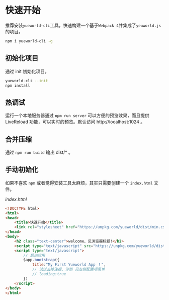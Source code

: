 # 快速开始

推荐安装`yueworld-cli`工具，快速构建一个基于`Webpack 4`并集成了`yeuworld.js`的项目。

```bash
npm i yueworld-cli -g
```

## 初始化项目

通过 init 初始化项目。

```bash
yueworld-cli --init
npm install
```

## 热调试

运行一个本地服务器通过 `npm run server` 可以方便的预览效果，而且提供 LiveReload 功能，可以实时的预览。默认访问 http://localhost:1024 。

## 合并压缩

通过 `npm run build` 输出 dist/* 。

## 手动初始化

如果不喜欢 `npm` 或者觉得安装工具太麻烦，其实只需要创建一个 `index.html` 文件。

*index.html*

```html
<!DOCTYPE html>
<html>
<head>
    <title>快速开始</title>
    <link rel="stylesheet" href="https://unpkg.com/yueworld/dist/min.css" type="text/css">
</head>
<body>
    <h2 class="text-center">welcome、见浏览器标题!</h2>
    <script type="text/javascript" src="https://unpkg.com/yueworld/dist/min.js"></script>
    <script type="text/javascript">
        // 启动应用
        $app.bootstrap({
            title:"My First Yueworld App ！",
            // 试试去掉注视、详情 见左侧配置项菜单
            // loading:true 
        })
    </script>
</body>
</html>
```